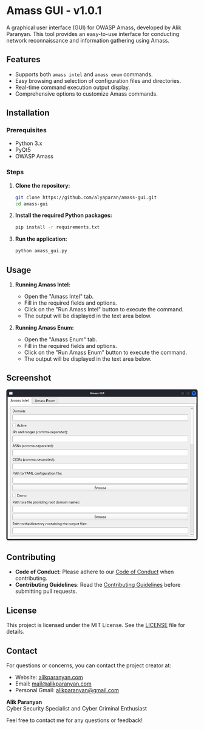 # Amass GUI - v1.0.1

A graphical user interface (GUI) for OWASP Amass, developed by Alik Paranyan. This tool provides an easy-to-use interface for conducting network reconnaissance and information gathering using Amass.

## Features

- Supports both `amass intel` and `amass enum` commands.
- Easy browsing and selection of configuration files and directories.
- Real-time command execution output display.
- Comprehensive options to customize Amass commands.

## Installation

### Prerequisites

- Python 3.x
- PyQt5
- OWASP Amass

### Steps

1. **Clone the repository:**
    ```sh
    git clone https://github.com/alyaparan/amass-gui.git
    cd amass-gui
    ```

2. **Install the required Python packages:**
    ```sh
    pip install -r requirements.txt
    ```

3. **Run the application:**
    ```sh
    python amass_gui.py
    ```

## Usage

1. **Running Amass Intel:**
    - Open the "Amass Intel" tab.
    - Fill in the required fields and options.
    - Click on the "Run Amass Intel" button to execute the command.
    - The output will be displayed in the text area below.

2. **Running Amass Enum:**
    - Open the "Amass Enum" tab.
    - Fill in the required fields and options.
    - Click on the "Run Amass Enum" button to execute the command.
    - The output will be displayed in the text area below.

## Screenshot

![Amass GUI Screenshot](screenshot.png)

## Contributing

- **Code of Conduct**: Please adhere to our [Code of Conduct](CODE_OF_CONDUCT.md) when contributing.
- **Contributing Guidelines**: Read the [Contributing Guidelines](CONTRIBUTING.md) before submitting pull requests.

## License

This project is licensed under the MIT License. See the [LICENSE](LICENSE) file for details.

## Contact

For questions or concerns, you can contact the project creator at:
- Website: [alikparanyan.com](http://www.alikparanyan.com)
- Email: [mail@alikparanyan.com](mailto:mail@alikparanyan.com)
- Personal Gmail: [alikparanyan@gmail.com](mailto:alikparanyan@gmail.com)

**Alik Paranyan**  
Cyber Security Specialist and Cyber Criminal Enthusiast

Feel free to contact me for any questions or feedback!

